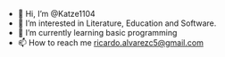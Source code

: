 - 👋 Hi, I’m @Katze1104
- 👀 I’m interested in Literature, Education and Software. 
- 🌱 I’m currently learning basic programming
- 📫 How to reach me ricardo.alvarezc5@gmail.com

<!---
Katze1104/Katze1104 is a ✨ special ✨ repository because its `README.md` (this file) appears on your GitHub profile.
You can click the Preview link to take a look at your changes.
--->
